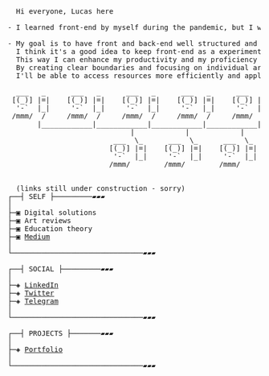 <pre>
  Hi everyone, Lucas here

- I learned front-end by myself during the pandemic, but I want to dive into understanding more about the back-end world ♥️ 

- My goal is to have front and back-end well structured and be able to reach them more easily and efficiently.
  I think it's a good idea to keep front-end as a experimentation pursuit to my self and back-end as a professional area.
  This way I can enhance my productivity and my proficiency into different fields of knowledge. 
  By creating clear boundaries and focusing on individual areas, I can navigate and engage with each field more cohesively.
  I'll be able to access resources more efficiently and apply both into each other.

  ___   _      ___   _      ___   _      ___   _      ___   _
 [(_)] |=|    [(_)] |=|    [(_)] |=|    [(_)] |=|    [(_)] |=|
  '-`  |_|     '-`  |_|     '-`  |_|     '-`  |_|     '-`  |_|
 /mmm/  /     /mmm/  /     /mmm/  /     /mmm/  /     /mmm/  /
       |____________|____________|____________|____________|
                             |            |            |
                         ___  \_      ___  \_      ___  \_
                        [(_)] |=|    [(_)] |=|    [(_)] |=|
                         '-`  |_|     '-`  |_|     '-`  |_|
                        /mmm/        /mmm/        /mmm/
 

  (links still under construction - sorry)
┌──┤ SELF ├─────────▰▰▰
│
├─▣ Digital solutions
├─▣ Art reviews  
├─▣ Education theory
├─▣ <a href="https://medium.com/@souza.vilela.lucas" target="_blank">Medium</a>
│
└───────────────────────────────▰▰▰

┌──┤ SOCIAL ├─────────▰▰▰
│
├─◈ <a href="https://www.linkedin.com/in/lucas-vilela-souza/">LinkedIn</a>
├─◈ <a href="https://twitter.com/Lucas_Vilela_S">Twitter</a>
├─◈ <a href="https://t.me/lucasvilelasouza" target="blank">Telegram</a>
│
└───────────────────────────────▰▰▰

┌──┤ PROJECTS ├───────▰▰▰
│
├─◈ <a href="#">Portfolio</a>
│
└───────────────────────────────▰▰▰
</pre>
